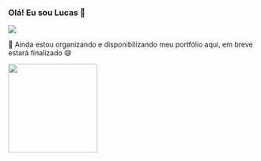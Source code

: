 ### Olá! Eu sou Lucas 👋
<a href="linkedin.com/in/luucasaol/" target="_blank">
  <img src="https://img.shields.io/badge/LinkedIn-0A66C2?style=for-the-badge&logo=linkedin" />
</a>


💬 Ainda estou organizando e disponibilizando meu portfólio aqui, em breve estará finalizado 😅

<div>
  <a href="https://github.com/lucasaol">
  <img loading="lazy" height="180em" src="https://github-readme-stats.vercel.app/api/top-langs/?username=lucasaol&layout=compact&langs_count=10&theme=dracula"/>
</div>

<!--
**lucasaol/lucasaol** is a ✨ _special_ ✨ repository because its `README.md` (this file) appears on your GitHub profile.

Here are some ideas to get you started:

- 🔭 I’m currently working on ...
- 🌱 I’m currently learning ...
- 👯 I’m looking to collaborate on ...
- 🤔 I’m looking for help with ...
- 💬 Ask me about ...
- 📫 How to reach me: ...
- 😄 Pronouns: ...
- ⚡ Fun fact: ...
-->
